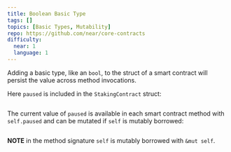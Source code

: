 ```yaml
---
title: Boolean Basic Type
tags: []
topics: [Basic Types, Mutability]
repo: https://github.com/near/core-contracts
difficulty:
  near: 1
  language: 1
---
```


Adding a basic type, like an `bool`, to the struct of a smart contract will persist the value across method invocations.

Here `paused` is included in the `StakingContract` struct:

```https://github.com/near/core-contracts/blob/d84f7a924b79009d3f7aa4e577c07b08a0489dc9/staking-pool/src/lib.rs#L89-L117
```

The current value of `paused` is available in each smart contract method with `self.paused` and can be mutated if `self` is mutably borrowed:

```https://github.com/near/core-contracts/blob/d84f7a924b79009d3f7aa4e577c07b08a0489dc9/staking-pool/src/lib.rs#L464-L471
```

**NOTE** in the method signature `self` is mutably borrowed with `&mut self`.

```https://github.com/near/core-contracts/blob/d84f7a924b79009d3f7aa4e577c07b08a0489dc9/staking-pool/src/lib.rs#L475-L482
```
